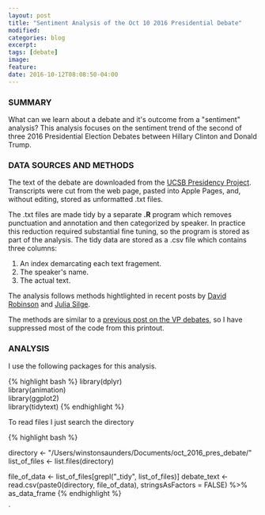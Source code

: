 ```yaml
---
layout: post
title: "Sentiment Analysis of the Oct 10 2016 Presidential Debate"
modified: 
categories: blog
excerpt:
tags: [debate]
image:
feature:
date: 2016-10-12T08:08:50-04:00
---
```


### SUMMARY   
What can we learn about a debate and it's outcome from a "sentiment" analysis? This analysis focuses on the sentiment trend of the second of three 2016 Presidential Election Debates between Hillary Clinton and Donald Trump. 

### DATA SOURCES AND METHODS   
The text of the debate are downloaded from the [UCSB Presidency Project](http://www.presidency.ucsb.edu/debates.php). Transcripts were cut from the web page, pasted into Apple Pages, and, without editing, stored as unformatted .txt files.   

The .txt files are made tidy by a separate __.R__ program which removes punctuation and annotation and then categorized by speaker. In practice this reduction required substantial fine tuning, so the program is stored as part of the analysis. The tidy data are stored as a .csv file which contains three columns:
1. An index demarcating each text fragement.  
2. The speaker's name.  
3. The actual text.  





The analysis follows methods hightlighted in recent posts by [David Robinson](http://varianceexplained.org/r/trump-tweets/) and [Julia Silge](http://juliasilge.com/blog/Life-Changing-Magic/).

The methods are similar to a [previous post on the VP debates](http://rpubs.com/ww44ss/vp_debate), so I have suppressed most of the code from this printout.


### ANALYSIS   

I use the following packages for this analysis.

{% highlight bash %}
library(dplyr)  
library(animation)  
library(ggplot2)  
library(tidytext)
{% endhighlight %}

To read files I just search the directory

{% highlight bash %}

directory <- "/Users/winstonsaunders/Documents/oct_2016_pres_debate/"
list_of_files <- list.files(directory)

file_of_data <- list_of_files[grepl("_tidy", list_of_files)]
debate_text <- read.csv(paste0(directory, file_of_data), stringsAsFactors = FALSE) %>% as_data_frame
{% endhighlight %}

`
